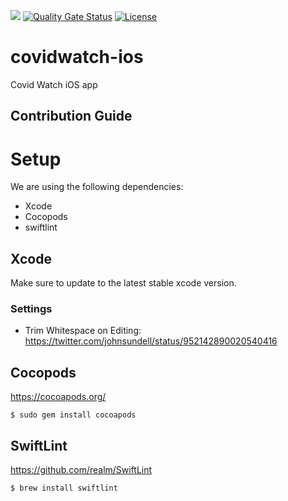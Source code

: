 ![](https://github.com/covid19risk/covidwatch-ios/workflows/Develop%20Branch%20CI/badge.svg)
[![Quality Gate Status](https://sonarcloud.io/api/project_badges/measure?project=covid19risk_covidwatch-android&metric=alert_status)](https://sonarcloud.io/dashboard?id=covid19risk_covidwatch-android)
[![License](https://img.shields.io/badge/License-Apache%202.0-blue.svg)](https://opensource.org/licenses/Apache-2.0)

# covidwatch-ios

Covid Watch iOS app

## Contribution Guide

# Setup

We are using the following dependencies:

- Xcode
- Cocopods
- swiftlint

## Xcode

Make sure to update to the latest stable xcode version.

### Settings

- Trim Whitespace on Editing:  
  https://twitter.com/johnsundell/status/952142890020540416

## Cocopods

https://cocoapods.org/

```
$ sudo gem install cocoapods
```

## SwiftLint

https://github.com/realm/SwiftLint

```
$ brew install swiftlint
```
